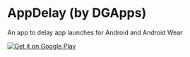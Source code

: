 # AppDelay (by DGApps)
An app to delay app launches for Android and Android Wear

<a href="https://play.google.com/store/apps/details?id=com.daniel.apps.appdelay&utm_source=global_co&utm_medium=prtnr&utm_content=Mar2515&utm_campaign=PartBadge&pcampaignid=MKT-Other-global-all-co-prtnr-py-PartBadge-Mar2515-1"><img alt="Get it on Google Play" src="https://play.google.com/intl/en_us/badges/images/generic/en-play-badge.png" /></a>
